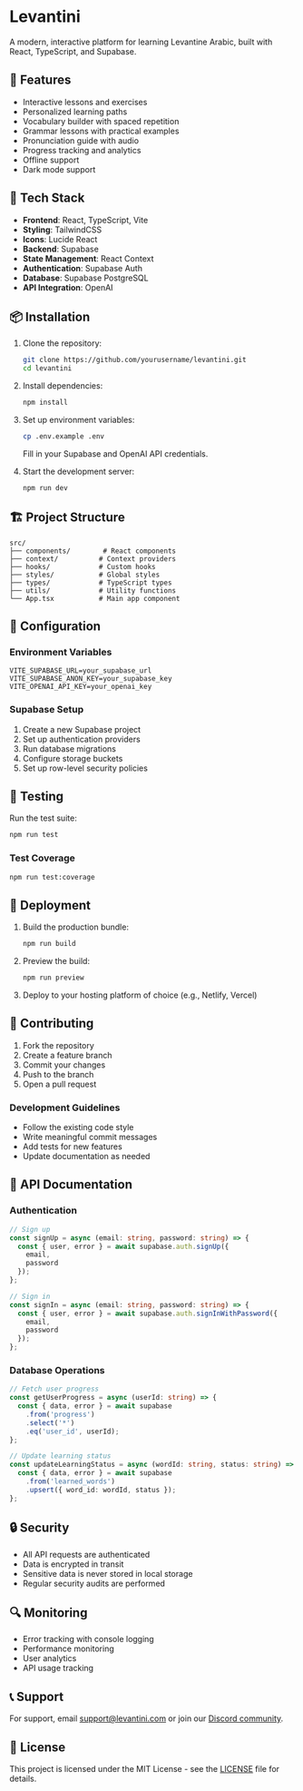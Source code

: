 # Levantini

A modern, interactive platform for learning Levantine Arabic, built with React, TypeScript, and Supabase.

## 🌟 Features

- Interactive lessons and exercises
- Personalized learning paths
- Vocabulary builder with spaced repetition
- Grammar lessons with practical examples
- Pronunciation guide with audio
- Progress tracking and analytics
- Offline support
- Dark mode support

## 🚀 Tech Stack

- **Frontend**: React, TypeScript, Vite
- **Styling**: TailwindCSS
- **Icons**: Lucide React
- **Backend**: Supabase
- **State Management**: React Context
- **Authentication**: Supabase Auth
- **Database**: Supabase PostgreSQL
- **API Integration**: OpenAI

## 📦 Installation

1. Clone the repository:
   ```bash
   git clone https://github.com/yourusername/levantini.git
   cd levantini
   ```

2. Install dependencies:
   ```bash
   npm install
   ```

3. Set up environment variables:
   ```bash
   cp .env.example .env
   ```
   Fill in your Supabase and OpenAI API credentials.

4. Start the development server:
   ```bash
   npm run dev
   ```

## 🏗️ Project Structure

```
src/
├── components/        # React components
├── context/          # Context providers
├── hooks/            # Custom hooks
├── styles/           # Global styles
├── types/            # TypeScript types
├── utils/            # Utility functions
└── App.tsx           # Main app component
```

## 🔧 Configuration

### Environment Variables

```env
VITE_SUPABASE_URL=your_supabase_url
VITE_SUPABASE_ANON_KEY=your_supabase_key
VITE_OPENAI_API_KEY=your_openai_key
```

### Supabase Setup

1. Create a new Supabase project
2. Set up authentication providers
3. Run database migrations
4. Configure storage buckets
5. Set up row-level security policies

## 🧪 Testing

Run the test suite:

```bash
npm run test
```

### Test Coverage

```bash
npm run test:coverage
```

## 🚀 Deployment

1. Build the production bundle:
   ```bash
   npm run build
   ```

2. Preview the build:
   ```bash
   npm run preview
   ```

3. Deploy to your hosting platform of choice (e.g., Netlify, Vercel)

## 🤝 Contributing

1. Fork the repository
2. Create a feature branch
3. Commit your changes
4. Push to the branch
5. Open a pull request

### Development Guidelines

- Follow the existing code style
- Write meaningful commit messages
- Add tests for new features
- Update documentation as needed

## 📝 API Documentation

### Authentication

```typescript
// Sign up
const signUp = async (email: string, password: string) => {
  const { user, error } = await supabase.auth.signUp({
    email,
    password
  });
};

// Sign in
const signIn = async (email: string, password: string) => {
  const { user, error } = await supabase.auth.signInWithPassword({
    email,
    password
  });
};
```

### Database Operations

```typescript
// Fetch user progress
const getUserProgress = async (userId: string) => {
  const { data, error } = await supabase
    .from('progress')
    .select('*')
    .eq('user_id', userId);
};

// Update learning status
const updateLearningStatus = async (wordId: string, status: string) => {
  const { data, error } = await supabase
    .from('learned_words')
    .upsert({ word_id: wordId, status });
};
```

## 🔒 Security

- All API requests are authenticated
- Data is encrypted in transit
- Sensitive data is never stored in local storage
- Regular security audits are performed

## 🔍 Monitoring

- Error tracking with console logging
- Performance monitoring
- User analytics
- API usage tracking

## 📞 Support

For support, email support@levantini.com or join our [Discord community](https://discord.gg/levantini).

## 📄 License

This project is licensed under the MIT License - see the [LICENSE](LICENSE) file for details.